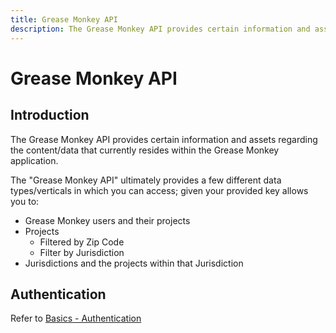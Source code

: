 ```yaml
---
title: Grease Monkey API
description: The Grease Monkey API provides certain information and assets regarding the content/data that currently resides within the Grease Monkey application.
---
```


# Grease Monkey API

## Introduction

The Grease Monkey API provides certain information and assets regarding the content/data that currently resides within the Grease Monkey application.

The "Grease Monkey API" ultimately provides a few different data types/verticals in which you can access; given your provided key allows you to:

* Grease Monkey users and their projects
* Projects
    * Filtered by Zip Code
    * Filter by Jurisdiction
* Jurisdictions and the projects within that Jurisdiction

## Authentication

Refer to [Basics - Authentication](/basics/#authentication)
